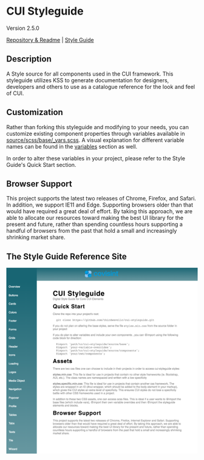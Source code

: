 # CUI Styleguide

Version 2.5.0

[Repository & Readme](https://github.com/covisint/cui-styleguide) \| [Style Guide](http://cui-styleguide.run.covisintrnd.com)

## Description

A Style source for all components used in the CUI framework. This styleguide utilizes KSS to generate documentation for designers, developers and others to use as a catalogue reference for the look and feel of CUI.

## Customization

Rather than forking this styleguide and modifying to your needs, you can customize existing component properties through variables available in [source\/scss\/base\/\_vars.scss](https://github.com/covisint/cui-styleguide/tree/master/source/scss/base/_vars.scss). A visual explanation for different variable names can be found in the [variables](variables.md) section as well.

In order to alter these variables in your project, please refer to the Style Guide's Quick Start section.

## Browser Support

This project supports the latest two releases of Chrome, Firefox, and Safari. In addition, we support IE11 and Edge. Supporting browsers older than that would have required a great deal of effort. By taking this approach, we are able to allocate our resources toward making the best UI library for the present and future, rather than spending countless hours supporting a handful of browsers from the past that hold a small and increasingly shrinking market share.

## The Style Guide Reference Site

[![The Style Guide Site](style-guide-thumbnail.png)](http://cui-styleguide.run.covisintrnd.com)



